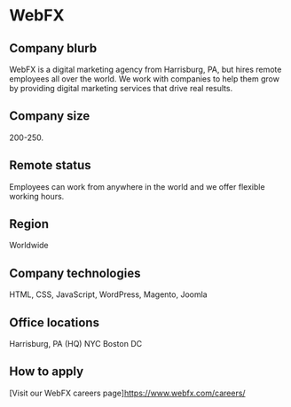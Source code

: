 # WebFX

## Company blurb

WebFX is a digital marketing agency from Harrisburg, PA, but hires remote employees all over the world. We work with companies to help them grow by providing digital marketing services that drive real results.

## Company size

200-250.

## Remote status

Employees can work from anywhere in the world and we offer flexible working hours.

## Region

Worldwide

## Company technologies

HTML, CSS, JavaScript, WordPress, Magento, Joomla

## Office locations

Harrisburg, PA (HQ)
NYC
Boston
DC

## How to apply

[Visit our WebFX careers page]https://www.webfx.com/careers/
